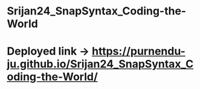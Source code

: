 # Srijan24_SnapSyntax_Coding-the-World
# Deployed link -> https://purnendu-ju.github.io/Srijan24_SnapSyntax_Coding-the-World/
